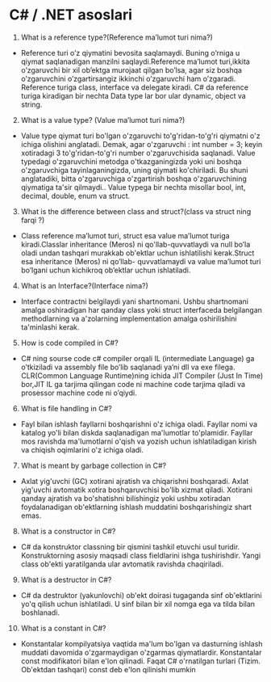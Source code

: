 # C# / .NET asoslari

1. What is a reference type?(Reference ma’lumot turi nima?)
- Reference turi o’z qiymatini bevosita saqlamaydi. Buning o’rniga u qiymat saqlanadigan 	manzilni           saqlaydi.Reference ma’lumot turi,ikkita o’zgaruvchi bir xil ob’ektga murojaat qilgan bo’lsa, agar siz boshqa o’zgaruvchini o’zgartirsangiz ikkinchi o’zgaruvchi ham o’zgaradi.
Reference turiga class, interface va delegate kiradi.
C# da reference turiga kiradigan bir nechta Data type lar bor ular  dynamic,
object va string.

2. What is a value type? (Value ma’lumot turi nima?)
- Value type qiymat turi bo'lgan o'zgaruvchi to'g'ridan-to'g'ri qiymatni o'z ichiga olishini anglatadi. Demak, agar o'zgaruvchi : int number = 3;
keyin xotiradagi 3 to'g'ridan-to'g'ri number o'zgaruvchisida saqlanadi. Value typedagi o'zgaruvchini metodga o'tkazganingizda yoki uni boshqa o'zgaruvchiga tayinlaganingizda, uning qiymati ko'chiriladi. Bu shuni anglatadiki, bitta o'zgaruvchiga o'zgartirish boshqa o'zgaruvchining qiymatiga ta'sir qilmaydi.. 
Value typega bir nechta misollar bool, int, decimal, double, enum va struct.

3. What is the difference between class and struct?(class va struct ning farqi ?)
- Class reference ma’lumot turi, struct esa value ma’lumot turiga kiradi.Classlar 		inheritance (Meros) ni qo'llab-quvvatlaydi va null bo’la oladi undan tashqari murakkab 	ob'ektlar uchun ishlatilishi kerak.Struct esa inheritance (Meros) ni qo’llab-			quvvatlamaydi va value ma’lumot turi bo’lgani uchun kichikroq ob’ektlar uchun 		ishlatiladi.

4. What is an Interface?(Interface nima?)
- Interface contractni belgilaydi yani shartnomani. Ushbu shartnomani amalga 	                        	         oshiradigan har qanday class yoki struct interfaceda belgilangan methodlarning va  	              	a'zolarning implementation amalga oshirilishini ta'minlashi kerak.

5. How is code compiled in C#? 
- C# ning sourse code c# compiler orqali IL (intermediate Language) ga o’tkiziladi va  assembly file bo’lib saqlanadi ya’ni dll va exe filega. CLR(Common Language Runtime)ning ichida JIT Compiler (Just In Time) bor,JIT  IL ga tarjima qilingan code ni machine code tarjima qiladi va prosessor machine code ni o’qiydi.

6. What is file handling in C#?
- Fayl bilan ishlash fayllarni boshqarishni o'z ichiga oladi. Fayllar nomi va katalog 	  	yo'li bilan diskda saqlanadigan ma'lumotlar to'plamidir. Fayllar mos ravishda 		       	     ma'lumotlarni o'qish va yozish uchun ishlatiladigan kirish va chiqish oqimlarini o'z ichiga 		oladi.


7. What is meant by garbage collection in C#?
- Axlat yig'uvchi (GC) xotirani ajratish va chiqarishni boshqaradi. Axlat yig'uvchi 		     avtomatik xotira boshqaruvchisi bo'lib xizmat qiladi. Xotirani qanday ajratish va 		     bo'shatishni bilishingiz yoki ushbu xotiradan foydalanadigan ob'ektlarning ishlash 		     muddatini boshqarishingiz shart emas.

8. What is a constructor in C#?
- C# da konstruktor classning bir qismini tashkil etuvchi usul turidir. Konstruktorning asosiy maqsadi class fieldlarini ishga tushirishdir. Yangi class ob'ekti yaratilganda ular avtomatik ravishda chaqiriladi.

9. What is a destructor in C#?
- C# da destruktor (yakunlovchi) ob'ekt doirasi tugaganda sinf ob'ektlarini yo'q qilish uchun ishlatiladi. U sinf bilan bir xil nomga ega va tilda bilan boshlanadi.

10. What is a constant in C#?
- Konstantalar kompilyatsiya vaqtida ma'lum bo'lgan va dasturning ishlash muddati davomida o'zgarmaydigan o'zgarmas qiymatlardir. Konstantalar const modifikatori bilan e'lon qilinadi. Faqat C# o'rnatilgan turlari (Tizim. Ob'ektdan tashqari) const deb e'lon qilinishi mumkin
